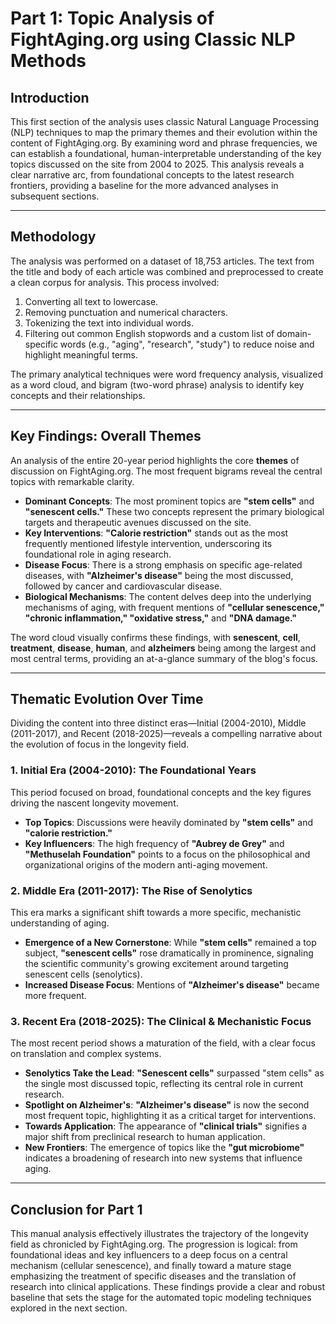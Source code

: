 # Part 1: Topic Analysis of FightAging.org using Classic NLP Methods

## Introduction

This first section of the analysis uses classic Natural Language Processing (NLP) techniques to map the primary themes and their evolution within the content of FightAging.org. By examining word and phrase frequencies, we can establish a foundational, human-interpretable understanding of the key topics discussed on the site from 2004 to 2025. This analysis reveals a clear narrative arc, from foundational concepts to the latest research frontiers, providing a baseline for the more advanced analyses in subsequent sections.

---

## Methodology

The analysis was performed on a dataset of 18,753 articles. The text from the title and body of each article was combined and preprocessed to create a clean corpus for analysis. This process involved:
1.  Converting all text to lowercase.
2.  Removing punctuation and numerical characters.
3.  Tokenizing the text into individual words.
4.  Filtering out common English stopwords and a custom list of domain-specific words (e.g., "aging", "research", "study") to reduce noise and highlight meaningful terms.

The primary analytical techniques were word frequency analysis, visualized as a word cloud, and bigram (two-word phrase) analysis to identify key concepts and their relationships.

---

## Key Findings: Overall Themes

An analysis of the entire 20-year period highlights the core **themes** of discussion on FightAging.org. The most frequent bigrams reveal the central topics with remarkable clarity.



* **Dominant Concepts**: The most prominent topics are **"stem cells"** and **"senescent cells."** These two concepts represent the primary biological targets and therapeutic avenues discussed on the site.
* **Key Interventions**: **"Calorie restriction"** stands out as the most frequently mentioned lifestyle intervention, underscoring its foundational role in aging research.
* **Disease Focus**: There is a strong emphasis on specific age-related diseases, with **"Alzheimer's disease"** being the most discussed, followed by cancer and cardiovascular disease.
* **Biological Mechanisms**: The content delves deep into the underlying mechanisms of aging, with frequent mentions of **"cellular senescence," "chronic inflammation," "oxidative stress,"** and **"DNA damage."**

The word cloud visually confirms these findings, with **senescent**, **cell**, **treatment**, **disease**, **human**, and **alzheimers** being among the largest and most central terms, providing an at-a-glance summary of the blog's focus.



---

## Thematic Evolution Over Time

Dividing the content into three distinct eras—Initial (2004-2010), Middle (2011-2017), and Recent (2018-2025)—reveals a compelling narrative about the evolution of focus in the longevity field.



### 1. Initial Era (2004-2010): The Foundational Years

This period focused on broad, foundational concepts and the key figures driving the nascent longevity movement.
* **Top Topics**: Discussions were heavily dominated by **"stem cells"** and **"calorie restriction."**
* **Key Influencers**: The high frequency of **"Aubrey de Grey"** and **"Methuselah Foundation"** points to a focus on the philosophical and organizational origins of the modern anti-aging movement.

### 2. Middle Era (2011-2017): The Rise of Senolytics

This era marks a significant shift towards a more specific, mechanistic understanding of aging.
* **Emergence of a New Cornerstone**: While **"stem cells"** remained a top subject, **"senescent cells"** rose dramatically in prominence, signaling the scientific community's growing excitement around targeting senescent cells (senolytics).
* **Increased Disease Focus**: Mentions of **"Alzheimer's disease"** became more frequent.

### 3. Recent Era (2018-2025): The Clinical & Mechanistic Focus

The most recent period shows a maturation of the field, with a clear focus on translation and complex systems.
* **Senolytics Take the Lead**: **"Senescent cells"** surpassed "stem cells" as the single most discussed topic, reflecting its central role in current research.
* **Spotlight on Alzheimer's**: **"Alzheimer's disease"** is now the second most frequent topic, highlighting it as a critical target for interventions.
* **Towards Application**: The appearance of **"clinical trials"** signifies a major shift from preclinical research to human application.
* **New Frontiers**: The emergence of topics like the **"gut microbiome"** indicates a broadening of research into new systems that influence aging.

---

## Conclusion for Part 1

This manual analysis effectively illustrates the trajectory of the longevity field as chronicled by FightAging.org. The progression is logical: from foundational ideas and key influencers to a deep focus on a central mechanism (cellular senescence), and finally toward a mature stage emphasizing the treatment of specific diseases and the translation of research into clinical applications. These findings provide a clear and robust baseline that sets the stage for the automated topic modeling techniques explored in the next section.
